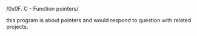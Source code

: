 /0x0F. C - Function pointers/

this program is about pointers and would respond to question with related projects.
